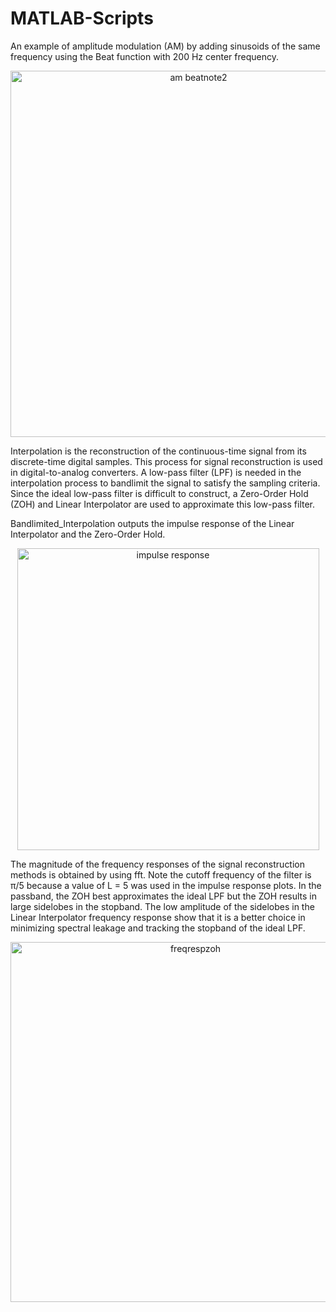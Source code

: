 # MATLAB-Scripts


An example of amplitude modulation (AM) by adding sinusoids of the same frequency using the Beat function with 200 Hz center frequency.  
<p align="center">
<img width="586" alt="am beatnote2" src="https://user-images.githubusercontent.com/17348315/40556017-119ee9da-6019-11e8-8732-8198db34aecd.png">



Interpolation is the reconstruction of the continuous-time signal from its discrete-time digital samples. This process for signal reconstruction is used in digital-to-analog converters.  A low-pass filter (LPF) is needed in the interpolation process to bandlimit the signal to satisfy the sampling criteria.  Since the ideal low-pass filter is difficult to construct, a Zero-Order Hold (ZOH) and Linear Interpolator are used to approximate this low-pass filter.


Bandlimited_Interpolation outputs the impulse response of the Linear Interpolator and the Zero-Order Hold.
<p align="center">
<img width="483" alt="impulse response" src="https://user-images.githubusercontent.com/17348315/40630204-a1f60b76-629e-11e8-8f29-345fe73cb54d.PNG">



The magnitude of the frequency responses of the signal reconstruction methods is obtained by using fft.  Note the cutoff frequency of the filter is π/5 because a value of L = 5 was used in the impulse response plots.  In the passband, the ZOH best approximates the ideal LPF but the ZOH results in large sidelobes in the stopband.  The low amplitude of the sidelobes in the Linear Interpolator frequency response show that it is a better choice in minimizing spectral leakage and tracking the stopband of the ideal LPF.     

<p align="center">
<img width="576" alt="freqrespzoh" src="https://user-images.githubusercontent.com/17348315/40560675-b98d008c-6028-11e8-9ec9-67f5a8769320.png">
